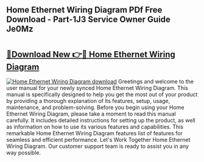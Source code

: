 ## Home Ethernet Wiring Diagram PDf Free Download - Part-1J3 Service Owner Guide Je0Mz

# <h2><a href="http://dfttmh.blite.top/?on=Home+Ethernet+Wiring+Diagram">🔗Download New 👉🔴 Home Ethernet Wiring Diagram</a></h2>

[![Home Ethernet Wiring Diagram download](https://i.imgur.com/lujVjoI.png)](http://dfttmh.blite.top/?on=Home+Ethernet+Wiring+Diagram)
Greetings and welcome to the user manual for your newly synced Home Ethernet Wiring Diagram. This manual is specifically designed to help you get the most out of your product by providing a thorough explanation of its features, setup, usage, maintenance, and problem-solving. Before you begin using your Home Ethernet Wiring Diagram, please take a moment to read this manual carefully. It includes detailed instructions for setting up the product, as well as information on how to use its various features and capabilities. This remarkable Home Ethernet Wiring Diagram features list of features for seamless and efficient performance. Let's Work Together Home Ethernet Wiring Diagram. Our customer support team is ready to assist you in any way possible.
